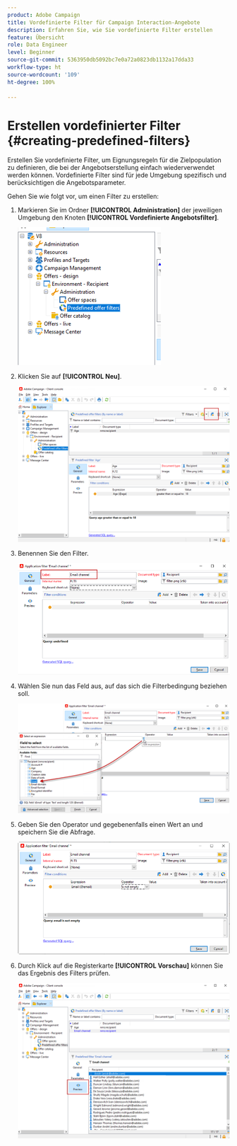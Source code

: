 ```yaml
---
product: Adobe Campaign
title: Vordefinierte Filter für Campaign Interaction-Angebote
description: Erfahren Sie, wie Sie vordefinierte Filter erstellen
feature: Übersicht
role: Data Engineer
level: Beginner
source-git-commit: 5363950db5092bc7e0a72a0823db1132a17dda33
workflow-type: ht
source-wordcount: '109'
ht-degree: 100%

---
```


# Erstellen vordefinierter Filter {#creating-predefined-filters}

Erstellen Sie vordefinierte Filter, um Eignungsregeln für die Zielpopulation zu definieren, die bei der Angebotserstellung einfach wiederverwendet werden können. Vordefinierte Filter sind für jede Umgebung spezifisch und berücksichtigen die Angebotsparameter.

Gehen Sie wie folgt vor, um einen Filter zu erstellen:

1. Markieren Sie im Ordner **[!UICONTROL Administration]** der jeweiligen Umgebung den Knoten **[!UICONTROL Vordefinierte Angebotsfilter]**.

   ![](assets/offer_filter_create_005.png)

1. Klicken Sie auf **[!UICONTROL Neu]**.

   ![](assets/offer_filter_create_001.png)

1. Benennen Sie den Filter.

   ![](assets/offer_filter_create_002.png)

1. Wählen Sie nun das Feld aus, auf das sich die Filterbedingung beziehen soll.

   ![](assets/offer_filter_create_003.png)

1. Geben Sie den Operator und gegebenenfalls einen Wert an und speichern Sie die Abfrage.

   ![](assets/offer_filter_create_004.png)

1. Durch Klick auf die Registerkarte **[!UICONTROL Vorschau]** können Sie das Ergebnis des Filters prüfen.

   ![](assets/offer_filter_create_006.png)

